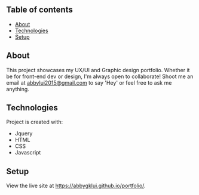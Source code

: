 ## Table of contents
* [About](#About)
* [Technologies](#technologies)
* [Setup](#setup)

## About
This project showcases my UX/UI and Graphic design portfolio. Whether it be for front-end dev or design, I'm always open to collaborate! Shoot me an email at abbylui2015@gmail.com to say 'Hey' or feel free to ask me anything.
	
## Technologies
Project is created with:
* Jquery
* HTML
* CSS
* Javascript
	
## Setup
View the live site at https://abbygklui.github.io/portfolio/.
